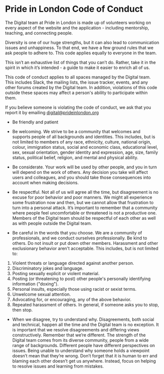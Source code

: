 # Pride in London Code of Conduct

The Digital team at Pride in London is made up of volunteers working on every aspect of the website and the application - including mentorship, teaching, and connecting people.

Diversity is one of our huge strengths, but it can also lead to communication issues and unhappiness. To that end, we have a few ground rules that we ask people to adhere to. This code applies equally to everyone in the team.

This isn’t an exhaustive list of things that you can’t do. Rather, take it in the spirit in which it’s intended - a guide to make it easier to enrich all of us.

This code of conduct applies to all spaces managed by the Digital team. This includes Slack, the mailing lists, the issue tracker, events, and any other forums created by the Digital team. In addition, violations of this code outside these spaces may affect a person's ability to participate within them.

If you believe someone is violating the code of conduct, we ask that you report it by emailing digital@prideinlondon.org

* Be friendly and patient

* Be welcoming. We strive to be a community that welcomes and supports people of all backgrounds and identities. This includes, but is not limited to members of any race, ethnicity, culture, national origin, colour, immigration status, social and economic class, educational level, sex, sexual orientation, gender identity and expression, age, size, family status, political belief, religion, and mental and physical ability.

* Be considerate. Your work will be used by other people, and you in turn will depend on the work of others. Any decision you take will affect users and colleagues, and you should take those consequences into account when making decisions.

* Be respectful. Not all of us will agree all the time, but disagreement is no excuse for poor behavior and poor manners. We might all experience some frustration now and then, but we cannot allow that frustration to turn into a personal attack. It’s important to remember that a community where people feel uncomfortable or threatened is not a productive one. Members of the Digital team should be respectful of each other as well as with people outside the Digital team.

* Be careful in the words that you choose. We are a community of professionals, and we conduct ourselves professionally. Be kind to others. Do not insult or put down other members. Harassment and other exclusionary behavior aren't acceptable. This includes, but is not limited to:

1. Violent threats or language directed against another person.
2. Discriminatory jokes and language.
3. Posting sexually explicit or violent material.
4. Posting (or threatening to post) other people's personally identifying information ("doxing").
5. Personal insults, especially those using racist or sexist terms.
6. Unwelcome sexual attention.
7. Advocating for, or encouraging, any of the above behavior.
8. Repeated harassment of others. In general, if someone asks you to stop, then stop.

* When we disagree, try to understand why. Disagreements, both social and technical, happen all the time and the Digital team is no exception. It is important that we resolve disagreements and differing views constructively. Remember that we’re different. The strength of the Digital team comes from its diverse community, people from a wide range of backgrounds. Different people have different perspectives on issues. Being unable to understand why someone holds a viewpoint doesn’t mean that they’re wrong. Don’t forget that it is human to err and blaming each other doesn’t get us anywhere. Instead, focus on helping to resolve issues and learning from mistakes.